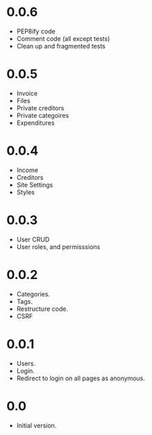 0.0.6
=====
  * PEP8ify code
  * Comment code (all except tests)
  * Clean up and fragmented tests

0.0.5
=====
  * Invoice
  * Files
  * Private creditors
  * Private categoires
  * Expenditures

0.0.4
=====
  * Income
  * Creditors
  * Site Settings
  * Styles

0.0.3
=====
  * User CRUD
  * User roles, and permisssions

0.0.2
=====
  * Categories.
  * Tags.
  * Restructure code.
  * CSRF

0.0.1
=====
  * Users.
  * Login.
  * Redirect to login on all pages as anonymous.

0.0
===
  *  Initial version.
